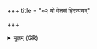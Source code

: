 +++
title = "०२ यो वेतसं हिरण्ययम्"

+++
<details><summary>मूलम् (GR)</summary>

यो वेतसं हिरण्ययं  
तिष्ठन्तं सलिले वेद ।  
स वै गुह्यः प्रजापतिः ॥
</details>